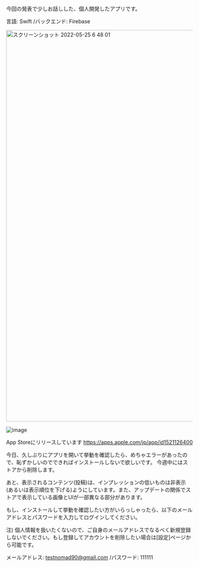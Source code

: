今回の発表で少しお話しした、個人開発したアプリです。

言語: Swift
/バックエンド: Firebase


<img width="1054" alt="スクリーンショット 2022-05-25 6 48 01" src="https://user-images.githubusercontent.com/86716567/170137926-9263bdf4-3bf3-42a1-9e9e-a7de18b1a922.png">

![image](https://user-images.githubusercontent.com/86716567/170151396-ac686b87-5ba3-441d-9b0d-afa498f4266f.png)

App Storeにリリースしています
https://apps.apple.com/jp/app/id1521126400


今日、久しぶりにアプリを開いて挙動を確認したら、めちゃエラーがあったので、恥ずかしいのでできればインストールしないで欲しいです。
今週中にはストアから削除します。

あと、表示されるコンテンツ(投稿)は、インプレッションの低いものは非表示(あるいは表示順位を下げる)ようにしています。また、アップデートの関係でストアで表示している画像とUIが一部異なる部分があります。

もし、インストールして挙動を確認したい方がいらっしゃったら、以下のメールアドレスとパスワードを入力してログインしてください。

注) 個人情報を扱いたくないので、ご自身のメールアドレスでなるべく新規登録しないでください。もし登録してアカウントを削除したい場合は[設定]ページから可能です。

メールアドレス: testnomad90@gmail.com
/パスワード: 111111


